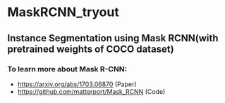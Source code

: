 # MaskRCNN_tryout
## Instance Segmentation using Mask RCNN(with pretrained weights of COCO dataset)


### To learn more about Mask R-CNN:
* https://arxiv.org/abs/1703.06870 (Paper)
* https://github.com/matterport/Mask_RCNN (Code)

